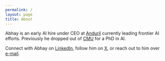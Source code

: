 ```yaml
---
permalink: /
layout: page
title: About
---
```


Abhay is an early AI hire under CEO at [Anduril](https://anduril.com/) currently leading frontier AI efforts. Previously he dropped out of [CMU](https://csd.cmu.edu/) for a PhD in AI.

Connect with Abhay on [LinkedIn](https://www.linkedin.com/in/abhayvenkatesh/), follow him on [X](https://twitter.com/AbhayVenkatesh1), or reach out to him over [e-mail](mailto:abhay.venkatesh@gmail.com).
